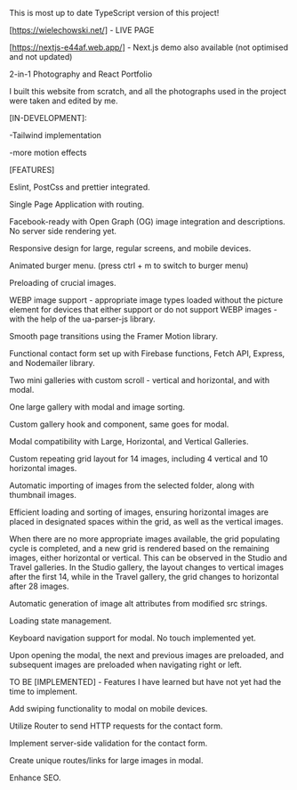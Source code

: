 This is most up to date TypeScript version of this project! 

[https://wielechowski.net/] - LIVE PAGE

[https://nextjs-e44af.web.app/] - Next.js demo also available (not optimised and not updated)

2-in-1 Photography and React Portfolio

I built this website from scratch, and all the photographs used in the project were taken and edited by me.

[IN-DEVELOPMENT]:

-Tailwind implementation

-more motion effects

[FEATURES]

Eslint, PostCss and prettier integrated.

Single Page Application with routing.

Facebook-ready with Open Graph (OG) image integration and descriptions. No server side rendering yet.

Responsive design for large, regular screens, and mobile devices.

Animated burger menu. (press ctrl + m to switch to burger menu)

Preloading of crucial images.

WEBP image support - appropriate image types loaded without the picture element for devices that either support or do not support WEBP images - with the help of the ua-parser-js library.

Smooth page transitions using the Framer Motion library.

Functional contact form set up with Firebase functions, Fetch API, Express, and Nodemailer library.

Two mini galleries with custom scroll - vertical and horizontal, and with modal.

One large gallery with modal and image sorting.

Custom gallery hook and component, same goes for modal.

Modal compatibility with Large, Horizontal, and Vertical Galleries.

Custom repeating grid layout for 14 images, including 4 vertical and 10 horizontal images.

Automatic importing of images from the selected folder, along with thumbnail images.

Efficient loading and sorting of images, ensuring horizontal images are placed in designated spaces within the grid, as well as the vertical images.

When there are no more appropriate images available, the grid populating cycle is completed, and a new grid is rendered based on the remaining images, either horizontal or vertical. This can be observed in the Studio and Travel galleries. In the Studio gallery, the layout changes to vertical images after the first 14, while in the Travel gallery, the grid changes to horizontal after 28 images.

Automatic generation of image alt attributes from modified src strings.

Loading state management.

Keyboard navigation support for modal. No touch implemented yet.

Upon opening the modal, the next and previous images are preloaded, and subsequent images are preloaded when navigating right or left.

TO BE [IMPLEMENTED] - Features I have learned but have not yet had the time to implement.

Add swiping functionality to modal on mobile devices.

Utilize Router to send HTTP requests for the contact form.

Implement server-side validation for the contact form.

Create unique routes/links for large images in modal.

Enhance SEO.